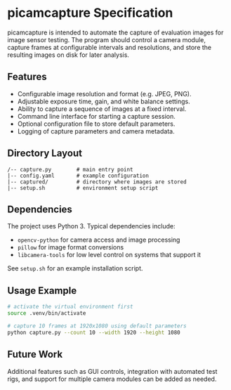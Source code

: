 # picamcapture Specification

picamcapture is intended to automate the capture of evaluation images for image sensor testing. The program should control a camera module, capture frames at configurable intervals and resolutions, and store the resulting images on disk for later analysis.

## Features

- Configurable image resolution and format (e.g. JPEG, PNG).
- Adjustable exposure time, gain, and white balance settings.
- Ability to capture a sequence of images at a fixed interval.
- Command line interface for starting a capture session.
- Optional configuration file to store default parameters.
- Logging of capture parameters and camera metadata.

## Directory Layout

```
/-- capture.py        # main entry point
|-- config.yaml       # example configuration
|-- captured/         # directory where images are stored
|-- setup.sh          # environment setup script
```

## Dependencies

The project uses Python 3. Typical dependencies include:

- `opencv-python` for camera access and image processing
- `pillow` for image format conversions
- `libcamera-tools` for low level control on systems that support it

See `setup.sh` for an example installation script.

## Usage Example

```bash
# activate the virtual environment first
source .venv/bin/activate

# capture 10 frames at 1920x1080 using default parameters
python capture.py --count 10 --width 1920 --height 1080
```

## Future Work

Additional features such as GUI controls, integration with automated test rigs, and support for multiple camera modules can be added as needed.

